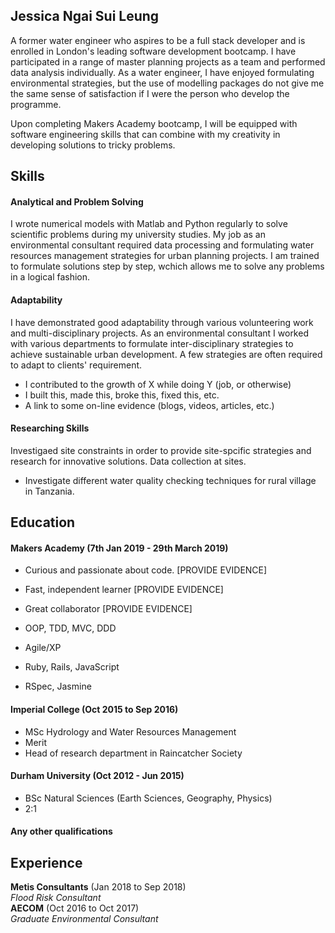 ## Jessica Ngai Sui Leung

A former water engineer who aspires to be a full stack developer and is enrolled in London's leading software development bootcamp. I have participated in a range of master planning projects as a team and performed data analysis individually. As a water engineer, I have enjoyed formulating environmental strategies, but the use of modelling packages do not give me the same sense of satisfaction if I were the person who develop the programme. 

Upon completing Makers Academy bootcamp, I will be equipped with software engineering skills that can combine with my creativity in developing solutions to tricky problems.

## Skills

#### Analytical and Problem Solving

I wrote numerical models with Matlab and Python regularly to solve scientific problems during my university studies. My job as an environmental consultant required data processing and formulating water resources management strategies for urban planning projects. I am trained to formulate solutions step by step, wchich allows me to solve any problems in a logical fashion.

#### Adaptability

I have demonstrated good adaptability through various volunteering work and multi-disciplinary projects.
As an environmental consultant I worked with various departments to formulate inter-disciplinary strategies to achieve sustainable urban development. A few strategies are often required to adapt to clients' requirement.

- I contributed to the growth of X while doing Y (job, or otherwise)
- I built this, made this, broke this, fixed this, etc.
- A link to some on-line evidence (blogs, videos, articles, etc.)

#### Researching Skills

Investigaed site constraints in order to provide site-spcific strategies and research for innovative solutions. Data collection at sites.

- Investigate different water quality checking techniques for rural village in Tanzania. 

## Education

#### Makers Academy (7th Jan 2019 - 29th March 2019)

- Curious and passionate about code. [PROVIDE EVIDENCE]
- Fast, independent learner [PROVIDE EVIDENCE]
- Great collaborator [PROVIDE EVIDENCE]

- OOP, TDD, MVC, DDD
- Agile/XP
- Ruby, Rails, JavaScript
- RSpec, Jasmine

#### Imperial College (Oct 2015 to Sep 2016)

- MSc Hydrology and Water Resources Management
- Merit
- Head of research department in Raincatcher Society

#### Durham University (Oct 2012 - Jun 2015)

- BSc Natural Sciences (Earth Sciences, Geography, Physics)
- 2:1

#### Any other qualifications

## Experience

**Metis Consultants** (Jan 2018 to Sep 2018)    
*Flood Risk Consultant*  
**AECOM** (Oct 2016 to Oct 2017)   
*Graduate Environmental Consultant*  
